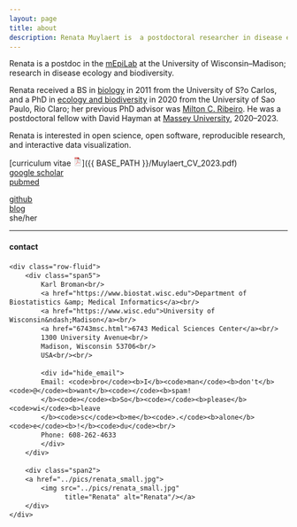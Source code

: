 ```yaml
---
layout: page
title: about
description: Renata Muylaert is  a postdoctoral researcher in disease ecology 
---
```


Renata is a postdoc in the
[mEpiLab](https://www.biostat.wisc.edu)
at the University of Wisconsin&ndash;Madison;
research in disease ecology and biodiversity.

Renata received a BS in [biology](https://uwm.edu/math)
in 2011 from the
University of S?o Carlos, and a
PhD in [ecology and biodiversity]( ) in 2020 from the
University of Sao Paulo, Rio Claro; her previous PhD advisor was
[Milton C. Ribeiro](  ).
He was a postdoctoral fellow with David Hayman at 
[Massey University](  ),
2020&ndash;2023. 

Renata is interested in open science, open software,
reproducible research, and interactive data visualization.

[curriculum vitae ![CV as pdf](icons16/pdf-icon.png)]({{ BASE_PATH }}/Muylaert_CV_2023.pdf)<br/>
[google scholar](https://scholar.google.com/citations?hl=en&user=psh9sXwAAAAJ&view_op=list_works&sortby=pubdate)<br/>
[pubmed](https://pubmed.ncbi.nlm.nih.gov/?term=muylaert+rl)<br/>
<!-- [impactstory](https://impactstory.org/u/0000-0002-4914-6671)<br/> -->
[github](https://github.com/renatamuy)<br/>
[blog]() <br/>
she/her

---

<div class="container">
<h4><a name="contact"></a>contact</h4>

    <div class="row-fluid">
        <div class="span5">
            Karl Broman<br/>
            <a href="https://www.biostat.wisc.edu">Department of Biostatistics &amp; Medical Informatics</a><br/>
            <a href="https://www.wisc.edu">University of Wisconsin&ndash;Madison</a><br/>
            <a href="6743msc.html">6743 Medical Sciences Center</a><br/>
            1300 University Avenue<br/>
            Madison, Wisconsin 53706<br/>
            USA<br/><br/>

            <div id="hide_email">
            Email: <code>bro</code><b>I</b><code>man</code><b>don't</b><code>@</code><b>want</b><code></code><b>spam!
            </b><code></code><b>So</b><code></code><b>please</b><code>wi</code><b>leave
            </b><code>sc</code><b>me</b><code>.</code><b>alone</b><code>e</code><b>!</b><code>du</code><br/>
            Phone: 608-262-4633
            </div>
        </div>

        <div class="span2">
        <a href="../pics/renata_small.jpg">
            <img src="../pics/renata_small.jpg"
                  title="Renata" alt="Renata"/></a>
        </div>
    </div>
</div>

